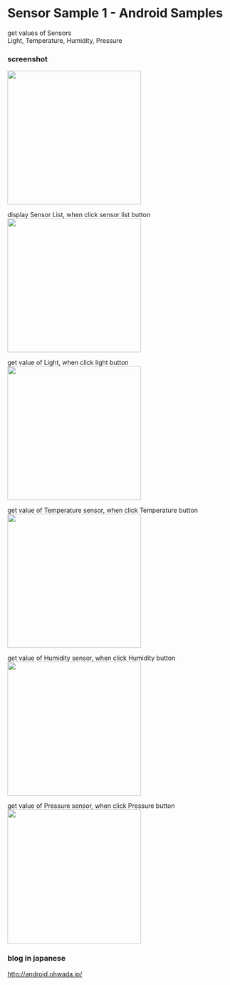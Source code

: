 Sensor Sample 1 - Android Samples
===============

get values of Sensors <br/>
Light,  Temperature, Humidity, Pressure <br/>


### screenshot <br/>

<image src="https://raw.githubusercontent.com/ohwada/Android_Samples/master/SensorSample1/screenshot/screenshot_sensor_main.png" width="300" /> <br/> 

display  Sensor List, when click sensor list button <br/>
<image src="https://raw.githubusercontent.com/ohwada/Android_Samples/master/SensorSample1/screenshot/screenshot_sensor_list.png" width="300" /> <br/> 

get  value of Light, when click light button <br/>
<image src="https://raw.githubusercontent.com/ohwada/Android_Samples/master/SensorSample1/screenshot/screenshot_sensor_light.png" width="300" /> <br/>
 
get  value of Temperature sensor, when click Temperature button <br/>
<image src="https://raw.githubusercontent.com/ohwada/Android_Samples/master/SensorSample1/screenshot/screenshot_sensor_temperature.png" width="300" /> <br/> 

get  value of Humidity sensor, when click Humidity button <br/>
<image src="https://raw.githubusercontent.com/ohwada/Android_Samples/master/SensorSample1/screenshot/screenshot_sensor_humidity.png" width="300" /> <br/>

get  value of Pressure sensor, when click Pressure button <br/>
<image src="https://raw.githubusercontent.com/ohwada/Android_Samples/master/SensorSample1/screenshot/screenshot_sensor_pressure.png" width="300" /> <br/>

### blog in japanese
http://android.ohwada.jp/


